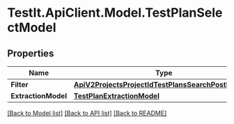 # TestIt.ApiClient.Model.TestPlanSelectModel

## Properties

Name | Type | Description | Notes
------------ | ------------- | ------------- | -------------
**Filter** | [**ApiV2ProjectsProjectIdTestPlansSearchPostRequest**](ApiV2ProjectsProjectIdTestPlansSearchPostRequest.md) |  | 
**ExtractionModel** | [**TestPlanExtractionModel**](TestPlanExtractionModel.md) |  | [optional] 

[[Back to Model list]](../README.md#documentation-for-models) [[Back to API list]](../README.md#documentation-for-api-endpoints) [[Back to README]](../README.md)

